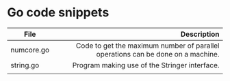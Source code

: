 # Go code snippets

| File                 | Description                                                                              |
| -------------------- | ----------------------------------------------------------------------------------------:|
| numcore.go           | Code to get the maximum number of parallel operations can be done on a machine.          |
| string.go            | Program making use of the Stringer interface.                                            |
|                      |                                                                                          |
